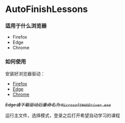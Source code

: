 # AutoFinishLessons

### 适用于什么浏览器

* Firefox
* Edge
* Chrome

### 如何使用

安装好浏览器驱动：
* [Firefox](https://github.com/mozilla/geckodriver/releases)
* [Edge](https://developer.microsoft.com/en-us/microsoft-edge/tools/webdriver/)
* [Chrome](https://chromedriver.chromium.org/downloads)

~~*Edge请下载驱动后重命名为 `MicrosoftWebDriver.exe`*~~

运行主文件，选择模式，登录之后打开希望自动学习的课程
